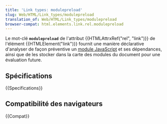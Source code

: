 ```yaml
---
title: 'Link types: modulepreload'
slug: Web/HTML/Link_types/modulepreload
translation_of: Web/HTML/Link_types/modulepreload
browser-compat: html.elements.link.rel.modulepreload
---
```


Le mot-clé **`modulepreload`** de l'attribut {{HTMLAttrxRef("rel", "link")}} de l'élément {{HTMLElement("link")}} fournit une manière déclarative d'analyser de façon préventive un [module JavaScript](/fr/docs/Web/JavaScript/Guide/Modules) et ses dépendances, ainsi que de les stocker dans la carte des modules du document pour une évaluation future.

## Spécifications

{{Specifications}}

## Compatibilité des navigateurs

{{Compat}}
